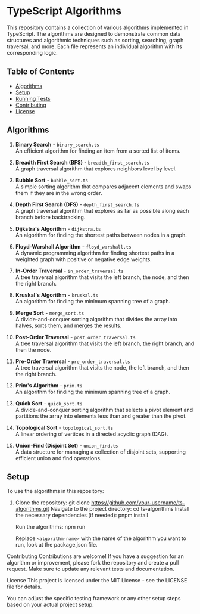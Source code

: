 # TypeScript Algorithms

This repository contains a collection of various algorithms implemented in TypeScript. The algorithms are designed to demonstrate common data structures and algorithmic techniques such as sorting, searching, graph traversal, and more. Each file represents an individual algorithm with its corresponding logic.

## Table of Contents

- [Algorithms](#algorithms)
- [Setup](#setup)
- [Running Tests](#running-tests)
- [Contributing](#contributing)
- [License](#license)

## Algorithms

1. **Binary Search** - `binary_search.ts`  
   An efficient algorithm for finding an item from a sorted list of items.
2. **Breadth First Search (BFS)** - `breadth_first_search.ts`  
   A graph traversal algorithm that explores neighbors level by level.

3. **Bubble Sort** - `bubble_sort.ts`  
   A simple sorting algorithm that compares adjacent elements and swaps them if they are in the wrong order.

4. **Depth First Search (DFS)** - `depth_first_search.ts`  
   A graph traversal algorithm that explores as far as possible along each branch before backtracking.

5. **Dijkstra's Algorithm** - `dijkstra.ts`  
   An algorithm for finding the shortest paths between nodes in a graph.

6. **Floyd-Warshall Algorithm** - `floyd_warshall.ts`  
   A dynamic programming algorithm for finding shortest paths in a weighted graph with positive or negative edge weights.

7. **In-Order Traversal** - `in_order_traversal.ts`  
   A tree traversal algorithm that visits the left branch, the node, and then the right branch.

8. **Kruskal's Algorithm** - `kruskal.ts`  
   An algorithm for finding the minimum spanning tree of a graph.

9. **Merge Sort** - `merge_sort.ts`  
   A divide-and-conquer sorting algorithm that divides the array into halves, sorts them, and merges the results.

10. **Post-Order Traversal** - `post_order_traversal.ts`  
    A tree traversal algorithm that visits the left branch, the right branch, and then the node.

11. **Pre-Order Traversal** - `pre_order_traversal.ts`  
    A tree traversal algorithm that visits the node, the left branch, and then the right branch.

12. **Prim's Algorithm** - `prim.ts`  
    An algorithm for finding the minimum spanning tree of a graph.

13. **Quick Sort** - `quick_sort.ts`  
    A divide-and-conquer sorting algorithm that selects a pivot element and partitions the array into elements less than and greater than the pivot.

14. **Topological Sort** - `topological_sort.ts`  
    A linear ordering of vertices in a directed acyclic graph (DAG).

15. **Union-Find (Disjoint Set)** - `union_find.ts`  
    A data structure for managing a collection of disjoint sets, supporting efficient union and find operations.

## Setup

To use the algorithms in this repository:

1. Clone the repository:
   git clone https://github.com/your-username/ts-algorithms.git
   Navigate to the project directory:
   cd ts-algorithms
   Install the necessary dependencies (if needed):
   pnpm install

   Run the algorithms:
   npm run <algorithm-name>

   Replace `<algorithm-name>` with the name of the algorithm you want to run, look at the package.json file.

Contributing
Contributions are welcome! If you have a suggestion for an algorithm or improvement, please fork the repository and create a pull request. Make sure to update any relevant tests and documentation.

License
This project is licensed under the MIT License - see the LICENSE file for details.

You can adjust the specific testing framework or any other setup steps based on your actual project setup.
